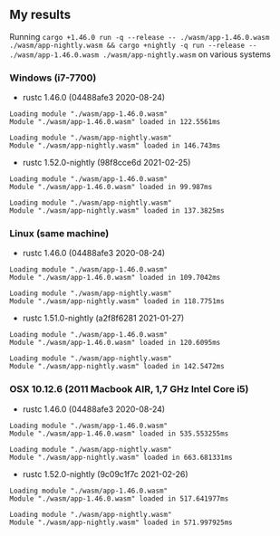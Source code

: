 ## My results

Running `cargo +1.46.0 run -q --release -- ./wasm/app-1.46.0.wasm ./wasm/app-nightly.wasm && cargo +nightly -q run --release -- ./wasm/app-1.46.0.wasm ./wasm/app-nightly.wasm` on various systems

### Windows (i7-7700)

- rustc 1.46.0 (04488afe3 2020-08-24)

```
Loading module "./wasm/app-1.46.0.wasm"
Module "./wasm/app-1.46.0.wasm" loaded in 122.5561ms

Loading module "./wasm/app-nightly.wasm"
Module "./wasm/app-nightly.wasm" loaded in 146.743ms
```

- rustc 1.52.0-nightly (98f8cce6d 2021-02-25)

```
Loading module "./wasm/app-1.46.0.wasm"
Module "./wasm/app-1.46.0.wasm" loaded in 99.987ms

Loading module "./wasm/app-nightly.wasm"
Module "./wasm/app-nightly.wasm" loaded in 137.3825ms
```

### Linux (same machine)

- rustc 1.46.0 (04488afe3 2020-08-24)

```
Loading module "./wasm/app-1.46.0.wasm"
Module "./wasm/app-1.46.0.wasm" loaded in 109.7042ms

Loading module "./wasm/app-nightly.wasm"
Module "./wasm/app-nightly.wasm" loaded in 118.7751ms
```

- rustc 1.51.0-nightly (a2f8f6281 2021-01-27)

```
Loading module "./wasm/app-1.46.0.wasm"
Module "./wasm/app-1.46.0.wasm" loaded in 120.6095ms

Loading module "./wasm/app-nightly.wasm"
Module "./wasm/app-nightly.wasm" loaded in 142.5472ms
```

### OSX 10.12.6 (2011 Macbook AIR, 1,7 GHz Intel Core i5)

- rustc 1.46.0 (04488afe3 2020-08-24)

```
Loading module "./wasm/app-1.46.0.wasm"
Module "./wasm/app-1.46.0.wasm" loaded in 535.553255ms

Loading module "./wasm/app-nightly.wasm"
Module "./wasm/app-nightly.wasm" loaded in 663.681331ms
```

- rustc 1.52.0-nightly (9c09c1f7c 2021-02-26)

```
Loading module "./wasm/app-1.46.0.wasm"
Module "./wasm/app-1.46.0.wasm" loaded in 517.641977ms

Loading module "./wasm/app-nightly.wasm"
Module "./wasm/app-nightly.wasm" loaded in 571.997925ms
```